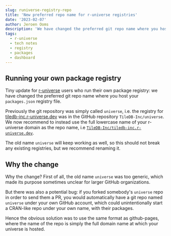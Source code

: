 ```yaml
---
slug: runiverse-registry-repo
title: 'New preferred repo name for r-universe registries'
date: '2023-02-07'
author: Jeroen Ooms
description: 'We have changed the preferred git repo name where you host your `packages.json` registry for r-universe.'
tags:
  - r-universe
  - tech notes
  - registry
  - packages
  - dashboard
---
```


## Running your own package registry

Tiny update for [r-universe](https://r-universe.dev) users who run their own package registry: we have changed the preferred git repo name where you host your `packages.json` registry file.

Previously the git repository was simply called `universe`, i.e. the registry for [tiledb-inc.r-universe.dev](https://tiledb-inc.r-universe.dev) was in the GitHub repository `TileDB-Inc/universe`. We now recommend to instead use the full lowercase name of your r-universe domain as the repo name, i.e [`TileDB-Inc/tiledb-inc.r-universe.dev`](https://github.com/TileDB-Inc/tiledb-inc.r-universe.dev).

The old name `universe` will keep working as well, so this should not break any existing registries, but we recommend renaming it.

## Why the change

Why the change? First of all, the old name `universe` was too generic, which made its purpose sometimes unclear for larger GitHub organizations.

But there was also a potential bug: if you forked somebody's `universe` repo in order to send them a PR, you would automatically have a git repo named `universe` under your own GitHub account, which could unintentionally start a CRAN-like repo under your own name, with their packages.

Hence the obvious solution was to use the same format as github-pages, where the name of the repo is simply the full domain name at which your universe is hosted.
